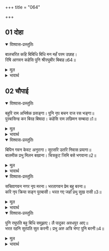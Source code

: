 +++
title = "064"

+++


## 01 दोहा
<details open><summary>विश्वास-प्रस्तुतिः</summary>

बालचरित कहि बिबिधि बिधि मन महँ परम उछाह।  
रिषि आगवन कहेसि पुनि श्रीरघुबीर बिबाह॥64॥  
</details>

<details><summary>मूल</summary>

बालचरित कहि बिबिधि बिधि मन महँ परम उछाह।  
रिषि आगवन कहेसि पुनि श्रीरघुबीर बिबाह॥64॥  
</details>

<details><summary>भावार्थ</summary>

मन में परम उत्साह भरकर अनेकों प्रकार की बाल लीलाएँ कहकर, फिर ऋषि विश्वामित्रजी का अयोध्या आना और श्री रघुवीरजी का विवाह वर्णन किया॥64॥  
</details>





## 02 चौपाई
<details open><summary>विश्वास-प्रस्तुतिः</summary>

बहुरि राम अभिषेक प्रसङ्गा। पुनि नृप बचन राज रस भङ्गा॥  
पुरबासिन्ह कर बिरह बिषादा। कहेसि राम लछिमन सम्बादा॥1॥  
</details>

<details><summary>मूल</summary>

बहुरि राम अभिषेक प्रसङ्गा। पुनि नृप बचन राज रस भङ्गा॥  
पुरबासिन्ह कर बिरह बिषादा। कहेसि राम लछिमन सम्बादा॥1॥  
</details>

<details><summary>भावार्थ</summary>

फिर श्री रामजी के राज्याभिषेक का प्रसङ्ग फिर राजा दशरथजी के वचन से राजरस (राज्याभिषेक के आनन्द) में भङ्ग पडना, फिर नगर निवासियों का विरह, विषाद और श्री राम-लक्ष्मण का संवाद (बातचीत) कहा॥1॥  
</details>

<details open><summary>विश्वास-प्रस्तुतिः</summary>

बिपिन गवन केवट अनुरागा। सुरसरि उतरि निवास प्रयागा॥  
बालमीक प्रभु मिलन बखाना। चित्रकूट जिमि बसे भगवाना॥2॥  
</details>

<details><summary>मूल</summary>

बिपिन गवन केवट अनुरागा। सुरसरि उतरि निवास प्रयागा॥  
बालमीक प्रभु मिलन बखाना। चित्रकूट जिमि बसे भगवाना॥2॥  
</details>

<details><summary>भावार्थ</summary>

श्री राम का वनगमन, केवट का प्रेम, गङ्गाजी से पार उतरकर प्रयाग में निवास, वाल्मीकिजी और प्रभु श्री रामजी का मिलन और जैसे भगवान्‌ चित्रकूट में बसे, वह सब कहा॥2॥  
</details>

<details open><summary>विश्वास-प्रस्तुतिः</summary>

सचिवागवन नगर नृप मरना। भरतागवन प्रेम बहु बरना॥  
करि नृप क्रिया सङ्ग पुरबासी। भरत गए जहाँ प्रभु सुख रासी॥3॥  
</details>

<details><summary>मूल</summary>

सचिवागवन नगर नृप मरना। भरतागवन प्रेम बहु बरना॥  
करि नृप क्रिया सङ्ग पुरबासी। भरत गए जहाँ प्रभु सुख रासी॥3॥  
</details>

<details><summary>भावार्थ</summary>

फिर मन्त्री सुमन्त्रजी का नगर में लौटना, राजा दशरथजी का मरण, भरतजी का (ननिहाल से) अयोध्या में आना और उनके प्रेम का बहुत वर्णन किया। राजा की अन्त्येष्टि क्रिया करके नगर निवासियों को साथ लेकर भरतजी वहाँ गए जहाँ सुख की राशि प्रभु श्री रामचन्द्रजी थे॥3॥  
</details>

<details open><summary>विश्वास-प्रस्तुतिः</summary>

पुनि रघुपति बहु बिधि समुझाए। लै पादुका अवधपुर आए॥  
भरत रहनि सुरपति सुत करनी। प्रभु अरु अत्रि भेण्ट पुनि बरनी॥4॥  
</details>

<details><summary>मूल</summary>

पुनि रघुपति बहु बिधि समुझाए। लै पादुका अवधपुर आए॥  
भरत रहनि सुरपति सुत करनी। प्रभु अरु अत्रि भेण्ट पुनि बरनी॥4॥  
</details>

<details><summary>भावार्थ</summary>

फिर श्री रघुनाथजी ने उनको बहुत प्रकार से समझाया, जिससे वे खडाऊँ लेकर अयोध्यापुरी लौट आए, यह सब कथा कही। भरतजी की नन्दीग्राम में रहने की रीति, इन्द्रपुत्र जयन्त की नीच करनी और फिर प्रभु श्री रामचन्द्रजी और अत्रिजी का मिलाप वर्णन किया॥4॥  
</details>
